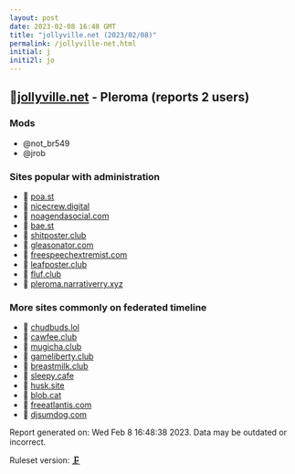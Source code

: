 ```yaml
---
layout: post
date: 2023-02-08 16:48 GMT
title: "jollyville.net (2023/02/08)"
permalink: /jollyville-net.html
initial: j
initi2l: jo
---
```


## 🐘[jollyville.net](https://jollyville.net) - Pleroma (reports 2 users)

### Mods
 * @not_br549
 * @jrob

### Sites popular with administration

* 🧸 [poa.st](/poa-st.html)
* 🧸 [nicecrew.digital](/nicecrew-digital.html)
* 💉 [noagendasocial.com](/noagendasocial-com.html)
* 🧸 [bae.st](/bae-st.html)
* 🧸 [shitposter.club](/shitposter-club.html)
* 🧸 [gleasonator.com](/gleasonator-com.html)
* 🐘 [freespeechextremist.com](/freespeechextremist-com.html)
* 🧸 [leafposter.club](/leafposter-club.html)
* 🐘 [fluf.club](/fluf-club.html)
* 🐘 [pleroma.narrativerry.xyz](/pleroma-narrativerry-xyz.html)

### More sites commonly on federated timeline

* 🧸 [chudbuds.lol](/chudbuds-lol.html)
* 🐘 [cawfee.club](/cawfee-club.html)
* 🐘 [mugicha.club](/mugicha-club.html)
* 🐘 [gameliberty.club](/gameliberty-club.html)
* 🧸 [breastmilk.club](/breastmilk-club.html)
* 🧸 [sleepy.cafe](/sleepy-cafe.html)
* 🧸 [husk.site](/husk-site.html)
* 🧸 [blob.cat](/blob-cat.html)
* 💉 [freeatlantis.com](/freeatlantis-com.html)
* 🧸 [djsumdog.com](/djsumdog-com.html)

Report generated on: Wed Feb  8 16:48:38 2023. Data may be outdated or incorrect.

Ruleset version: [🗜](/version-clamp)
